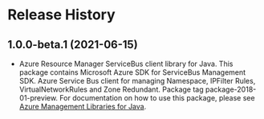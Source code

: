 # Release History

## 1.0.0-beta.1 (2021-06-15)

- Azure Resource Manager ServiceBus client library for Java. This package contains Microsoft Azure SDK for ServiceBus Management SDK. Azure Service Bus client for managing Namespace, IPFilter Rules, VirtualNetworkRules and Zone Redundant. Package tag package-2018-01-preview. For documentation on how to use this package, please see [Azure Management Libraries for Java](https://aka.ms/azsdk/java/mgmt).
